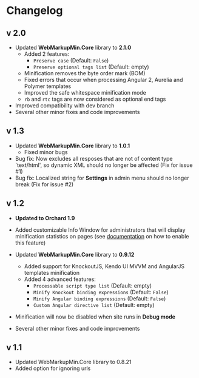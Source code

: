 # Changelog

## v 2.0

+ Updated **WebMarkupMin.Core** library to **2.1.0**
    - Added 2 features:
        * `Preserve case` (Default: `False`)
        * `Preserve optional tags list` (Default: empty)	
	- Minification removes the byte order mark (BOM)
	- Fixed errors that occur when processing Angular 2, Aurelia and Polymer templates
	- Improved the safe whitespace minification mode
	- `rb` and `rtc` tags are now considered as optional end tags	
+ Improved compatibility with dev branch
+ Several other minor fixes and code improvements

## v 1.3

+ Updated **WebMarkupMin.Core** library to **1.0.1**
    - Fixed minor bugs
+ Bug fix: Now excludes all resposes that are not of content type `text/html', so dynamic XML should no longer be affected (Fix for issue #1)
+ Bug fix: Localized string for **Settings** in admin menu should no longer break (Fix for issue #2)

## v 1.2

+ **Updated to Orchard 1.9**
+ Added customizable Info Window for administrators that will display minification statistics on pages (see [documentation](https://github.com/JadeX/Orchard.HtmlMinifier/wiki/Statistics-info-window) on how to enable this feature)
+ Updated **WebMarkupMin.Core** library to **0.9.12**
    - Added support for KnockoutJS, Kendo UI MVVM and AngularJS templates minification
    - Added 4 advanced features:
        * `Processable script type list` (Default: empty)
        * `Minify Knockout binding expressions` (Default: `False`)
        * `Minify Angular binding expressions` (Default: `False`)
        * `Custom Angular directive list` (Default: empty)

+ Minification will now be disabled when site runs in **Debug mode**
+ Several other minor fixes and code improvements

## v 1.1

+ Updated WebMarkupMin.Core library to 0.8.21
+ Added option for ignoring urls
